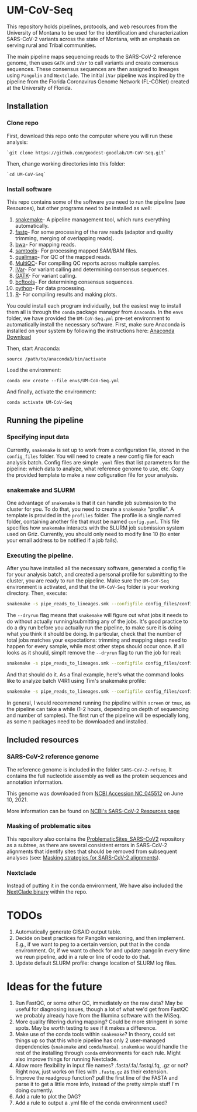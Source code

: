 # UM-CoV-Seq

This repository holds pipelines, protocols, and web resources from the University of Montana to be used for the identification and characterization SARS-CoV-2 variants across the state of Montana, with an emphasis on serving rural and Tribal communities.

The main pipeline maps sequencing reads to the SARS-CoV-2 reference genome, then uses `GATK` and `iVar` to call variants and create consensus sequences. These consensus sequences are then assigned to lineages using `Pangolin` and `Nextclade`. The initial `iVar` pipeline was inspired by the pipeline from the Florida Coronavirus Genome Network (FL-CGNet) created at the University of Florida.

## Installation

### Clone repo

First, download this repo onto the computer where you will run these analysis:

    `git clone https://github.com/goodest-goodlab/UM-CoV-Seq.git`

Then, change working directories into this folder:

    `cd UM-CoV-Seq`

### Install software

This repo contains some of the software you need to run the pipeline (see Resources), but other programs need to be installed as well:

1. [snakemake](https://snakemake.readthedocs.io/en/stable/)- A pipeline management tool, which runs everything automatically.
2. [fastp](https://github.com/OpenGene/fastp)- For some processing of the raw reads (adaptor and quality trimming, merging of overlapping reads).
3. [bwa](http://bio-bwa.sourceforge.net)- For mapping reads.
4. [samtools](https://www.htslib.org)- For processing mapped SAM/BAM files.
5. [qualimap](http://qualimap.conesalab.org)- For QC of the mapped reads.
6. [MultiQC](https://multiqc.info)- For compiling QC reports across multiple samples.
7. [iVar](https://andersen-lab.github.io/ivar/html/index.html)- For variant calling and determining consensus sequences.
8. [GATK](https://gatk.broadinstitute.org/hc/en-us)- For variant calling.  
9. [bcftools](https://samtools.github.io/bcftools/)- For determining consensus sequences. 
10. [python](https://www.python.org)- For data processing.
11. [R](https://www.python.org)- For compiling results and making plots. 

You could install each program individually, but the easiest way to install them all is through the `conda` package manager from `Anaconda`. In the `envs` folder, we have provided the `UM-CoV-Seq.yml` pre-set environment to automatically install the necessary software. First, make sure Anaconda is installed on your system by following the instructions here: [Anaconda Download](https://www.anaconda.com/products/individual#download-section)

Then, start Anaconda:
    
    source /path/to/anaconda3/bin/activate

Load the environment:

    conda env create --file envs/UM-CoV-Seq.yml

And finally, activate the environment:

    conda activate UM-CoV-Seq

## Running the pipeline

### Specifying input data

Currently, `snakemake` is set up to work from a configuration file, stored in the `config_files` folder. You will need to create a new config file for each analysis batch. Config files are simple `.yaml` files that list parameters for the pipeline: which data to analyze, what reference genome to use, etc. Copy the provided template to make a new cofiguration file for your analysis.

### snakemake and SLURM

One advantage of `snakemake` is that it can handle job submission to the cluster for you. To do that, you need to create a `snakemake` "profile". A template is provided in the `profiles` folder. The profile is a single named folder, containing another file that must be named `config.yaml`. This file specifies how `snakemake` interacts with the SLURM job submission system used on Griz. Currently, you should only need to modify line 10 (to enter your email address to be notified if a job fails).

### Executing the pipeline. 

After you have installed all the necessary software, generated a config file for your analysis batch, and created a personal profile for submitting to the cluster, you are ready to run the pipeline. Make sure the `UM-CoV-Seq` environment is activated, and that the `UM-CoV-Seq` folder is your working directory. Then, execute:

```bash
snakemake -s pipe_reads_to_lineages.smk --configfile config_files/config_BATCH.yaml --profile profiles/YOUR_SNAKE_PROFILE_FOLDER/ --dryrun
```

The `--dryrun` flag means that `snakemake` will figure out what jobs it needs to do without actually running/submitting any of the jobs. It's good practice to do a dry run before you actually run the pipeline, to make sure it is doing what you think it should be doing. In particular, check that the number of total jobs matches your expectations: trimming and mapping steps need to happen for every sample, while most other steps should occur once. If all looks as it should, simplt remove the `--dryrun` flag to run the job for real:

```bash
snakemake -s pipe_reads_to_lineages.smk --configfile config_files/config_BATCH.yaml --profile profiles/YOUR_SNAKE_PROFILE_FOLDER/

```

And that should do it. As a final example, here's what the command looks like to analyze batch V4R1 using Tim's snakemake profile:

```bash
snakemake -s pipe_reads_to_lineages.smk --configfile config_files/config_V4R1.yaml --profile profiles/TJT/
```

In general, I would recommend running the pipeline within `screen` or `tmux`, as the pipeline can take a while (1-2 hours, depending on depth of sequencing and number of samples). The first run of the pipeline will be especially long, as some `R` packages need to be downloaded and installed. 

## Included resources

### SARS-CoV-2 reference genome

The reference genome is included in the folder `SARS-CoV-2-refseq`. It contains the full nucleotide assembly as well as the protein sequences and annotation information. 

This genome was downloaded from [NCBI Accession NC_045512](https://www.ncbi.nlm.nih.gov/genome/?term=NC_045512) on June 10, 2021.

More information can be found on [NCBI's SARS-CoV-2 Resources page](https://www.ncbi.nlm.nih.gov/sars-cov-2/)

### Masking of problematic sites

This repository also contains the [ProblematicSites_SARS-CoV2](https://github.com/W-L/ProblematicSites_SARS-CoV2) repository as a subtree, as there are several consistent errors in SARS-CoV-2 alignments that identify sites that should be removed from subsequent analyses (see: [Masking strategies for SARS-CoV-2 alignments](https://virological.org/t/masking-strategies-for-sars-cov-2-alignments/480)).

### Nextclade

Instead of putting it in the conda environment, We have also included the [NextClade binary](https://github.com/nextstrain/nextclade/releases) within the repo. 

# TODOs

1. Automatically generate GISAID output table. 
2. Decide on best practices for Pangolin versioning, and then implement. E.g., if we want to peg to a certain version, put that in the conda environment. Or, if we want to check for and update pangolin every time we reun pipeline, add in a rule or line of code to do that.
3. Update default SLURM profile: change location of SLURM log files.

# Ideas for the future

1. Run FastQC, or some other QC, immediately on the raw data? May be useful for diagnosing issues, though a lot of what we'd get from FastQC we probably already have from the Illumina software with the MiSeq.
2. More quality filtering during mapping? Could be more stringent in some spots. May be worth testing to see if it makes a difference.
3. Make use of the conda tools within `snakemake`? In theory, could set things up so that this whole pipeline has only 2 user-managed dependencies (`snakemake` and `conda`/`mamba`). `snakemkae` would handle the rest of the installing through `conda` environments for each rule. Might also improve things for running Nextclade.
4. Allow more flexibility in input file names? .fasta/.fa/.fastq/.fq, .gz or not? Right now, just works on files with `.fastq.gz` as their extension.
5. Improve the readgroup function? pull the first line of the FASTA and parse it to get a little more info, instead of the pretty simple stuff I'm doing currently.
6. Add a rule to plot the DAG?
7. Add a rule to output a .yml file of the conda environment used? 
